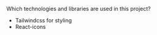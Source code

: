 Which technologies and libraries are used in this project?

- Tailwindcss for styling
- React-icons
